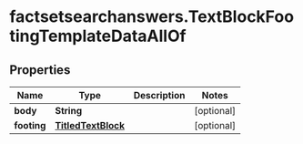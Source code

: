 # factsetsearchanswers.TextBlockFootingTemplateDataAllOf

## Properties

Name | Type | Description | Notes
------------ | ------------- | ------------- | -------------
**body** | **String** |  | [optional] 
**footing** | [**TitledTextBlock**](TitledTextBlock.md) |  | [optional] 


